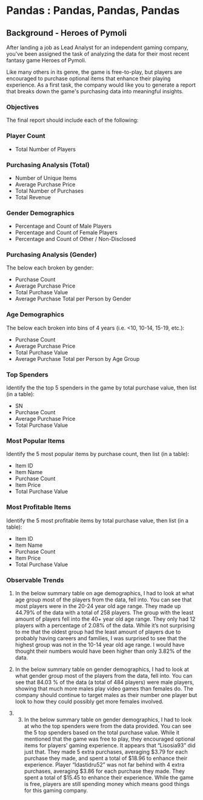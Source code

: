# Pandas : Pandas, Pandas, Pandas

## Background - Heroes of Pymoli 
After landing a job as Lead Analyst for an independent gaming company, you've been assigned the task of analyzing the data for their most recent fantasy game Heroes of Pymoli.

Like many others in its genre, the game is free-to-play, but players are encouraged to purchase optional items that enhance their playing experience. As a first task, the company would like you to generate a report that breaks down the game's purchasing data into meaningful insights.

### Objectives
The final report should include each of the following:

### Player Count
- Total Number of Players

### Purchasing Analysis (Total)
- Number of Unique Items
- Average Purchase Price
- Total Number of Purchases
- Total Revenue

### Gender Demographics
- Percentage and Count of Male Players
- Percentage and Count of Female Players
- Percentage and Count of Other / Non-Disclosed

### Purchasing Analysis (Gender)
The below each broken by gender:
- Purchase Count
- Average Purchase Price
- Total Purchase Value
- Average Purchase Total per Person by Gender

### Age Demographics
The below each broken into bins of 4 years (i.e. <10, 10-14, 15-19, etc.):
- Purchase Count
- Average Purchase Price
- Total Purchase Value
- Average Purchase Total per Person by Age Group

### Top Spenders
Identify the the top 5 spenders in the game by total purchase value, then list (in a table):
- SN
- Purchase Count
- Average Purchase Price
- Total Purchase Value

### Most Popular Items
Identify the 5 most popular items by purchase count, then list (in a table):
- Item ID
- Item Name
- Purchase Count
- Item Price
- Total Purchase Value

### Most Profitable Items
Identify the 5 most profitable items by total purchase value, then list (in a table):
- Item ID
- Item Name
- Purchase Count
- Item Price
- Total Purchase Value

### Observable Trends
1.	In the below summary table on age demographics, I had to look at what age group most of the players from the data, fell into.  You can see that most players were in the 20-24 year old age range.  They made up 44.79% of the data with a total of 258 players.  The group with the least amount of players fell into the 40+ year old age range.  They only had 12 players with a percentage of 2.08% of the data.  While it’s not surprising to me that the oldest group had the least amount of players due to probably having careers and families, I was surprised to see that the highest group was not in the 10-14 year old age range. I would have thought their numbers would have been higher than only 3.82% of the data.

2. In the below summary table on gender demographics, I had to look at what gender group most of the players from the data, fell into.  You can see that 84.03 % of the data (a total of 484 players) were male players, showing that much more males play video games than females do.  The company should continue to target males as their number one player but look to how they could possibly get more females involved.

3. 3.	In the below summary table on gender demographics, I had to look at who the top spenders were from the data provided.  You can see the 5 top spenders based on the total purchase value.  While it mentioned that the game was free to play, they encouraged optional items for players’ gaming experience.  It appears that “Lisosia93” did just that.  They made 5 extra purchases, averaging $3.79 for each purchase they made, and spent a total of $18.96 to enhance their experience.  Player “Idastidru52” was not far behind with 4 extra purchases, averaging $3.86 for each purchase they made. They spent a total of $15.45 to enhance their experience.  While the game is free, players are still spending money which means good things for this gaming company.
